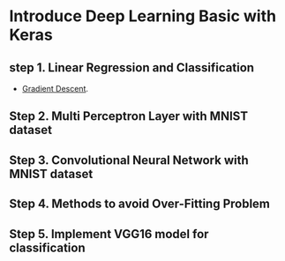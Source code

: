 # Introduce Deep Learning Basic with Keras   

## step 1. Linear Regression and Classification  
  - [Gradient Descent](https://github.com/Sangh0/DLstudy/blob/main/1.%20Linear%20Regression%20and%20Classification/GradientDescentAlgorithm.ipynb). 
  
## Step 2. Multi Perceptron Layer with MNIST dataset   

## Step 3. Convolutional Neural Network with MNIST dataset   

## Step 4. Methods to avoid Over-Fitting Problem  

## Step 5. Implement VGG16 model for classification  
